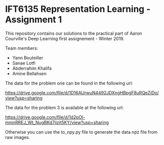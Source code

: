 # IFT6135 Representation Learning - Assignment 1

This repository contains our solutions to the practical part of Aaron Courville's Deep Learning first assignement - Winter 2019. 

Team members:
- Yann Bouteiller
- Sanae Lotfi
- Abderrahim Khalifa 
- Amine Bellahsen


The data for the problem one can be found in the following url:

https://drive.google.com/file/d/1D16AUrwuN4492JDXngHBpgF8uRQeZiDo/view?usp=sharing

The data for the problem 3 is available at the following url:

https://drive.google.com/file/d/1d2pOl-mmnRREJ_Wt_NugBKd7iizjt5KY/view?usp=sharing

Otherwise you can use the to_npy.py file to generate the data.npz file from raw images.
